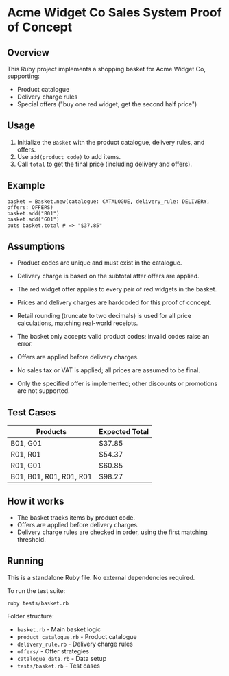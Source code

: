 # Acme Widget Co Sales System Proof of Concept

## Overview

This Ruby project implements a shopping basket for Acme Widget Co, supporting:

- Product catalogue
- Delivery charge rules
- Special offers ("buy one red widget, get the second half price")

## Usage

1. Initialize the `Basket` with the product catalogue, delivery rules, and offers.
2. Use `add(product_code)` to add items.
3. Call `total` to get the final price (including delivery and offers).

## Example

```
basket = Basket.new(catalogue: CATALOGUE, delivery_rule: DELIVERY, offers: OFFERS)
basket.add("B01")
basket.add("G01")
puts basket.total # => "$37.85"
```

## Assumptions

- Product codes are unique and must exist in the catalogue.
- Delivery charge is based on the subtotal after offers are applied.
- The red widget offer applies to every pair of red widgets in the basket.
- Prices and delivery charges are hardcoded for this proof of concept.

- Retail rounding (truncate to two decimals) is used for all price calculations, matching real-world receipts.
- The basket only accepts valid product codes; invalid codes raise an error.
- Offers are applied before delivery charges.

- No sales tax or VAT is applied; all prices are assumed to be final.
- Only the specified offer is implemented; other discounts or promotions are not supported.

## Test Cases

| Products                | Expected Total |
| ----------------------- | -------------- |
| B01, G01                | $37.85         |
| R01, R01                | $54.37         |
| R01, G01                | $60.85         |
| B01, B01, R01, R01, R01 | $98.27         |

## How it works

- The basket tracks items by product code.
- Offers are applied before delivery charges.
- Delivery charge rules are checked in order, using the first matching threshold.

## Running

This is a standalone Ruby file. No external dependencies required.

To run the test suite:

```
ruby tests/basket.rb
```

Folder structure:

- `basket.rb` - Main basket logic
- `product_catalogue.rb` - Product catalogue
- `delivery_rule.rb` - Delivery charge rules
- `offers/` - Offer strategies
- `catalogue_data.rb` - Data setup
- `tests/basket.rb` - Test cases
